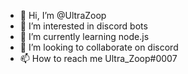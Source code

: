 - 👋 Hi, I’m @UltraZoop
- 👀 I’m interested in discord bots
- 🌱 I’m currently learning node.js
- 💞️ I’m looking to collaborate on discord
- 📫 How to reach me Ultra_Zoop#0007

<!---
UltraZoop/UltraZoop is a ✨ special ✨ repository because its `README.md` (this file) appears on your GitHub profile.
You can click the Preview link to take a look at your changes.
--->
